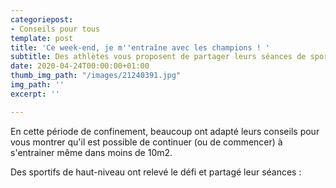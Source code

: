 ```yaml
---
categoriepost:
- Conseils pour tous
template: post
title: 'Ce week-end, je m''entraîne avec les champions ! '
subtitle: Des athlètes vous proposent de partager leurs séances de sport
date: 2020-04-24T00:00:00+01:00
thumb_img_path: "/images/21240391.jpg"
img_path: ''
excerpt: ''

---
```

En cette période de confinement, beaucoup ont adapté leurs conseils pour vous montrer qu'il est possible de continuer (ou de commencer) à s'entrainer même dans moins de 10m2.

Des sportifs de haut-niveau ont relevé le défi et partagé leur séances :